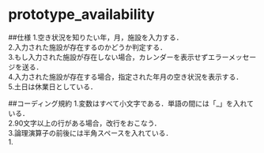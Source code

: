 # prototype_availability
##仕様
1.空き状況を知りたい年，月，施設を入力する．<br>
2.入力された施設が存在するのかどうか判定する．<br>
3.もし入力された施設が存在しない場合，カレンダーを表示せずエラーメッセージを送る．<br>
4.入力された施設が存在する場合，指定された年月の空き状況を表示する．<br>
5.土日は休業日としている．

##コーディング規約
1.変数はすべて小文字である．単語の間には「_」を入れている．<br>
2.90文字以上の行がある場合，改行をおこなう．<br>
3.論理演算子の前後には半角スペースを入れている．<br>
1.<br>
